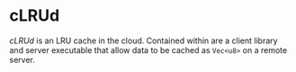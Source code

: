# cLRUd

*cLRUd* is an LRU cache in the cloud. Contained within are a client library and
server executable that allow data to be cached as `Vec<u8>` on a remote server.
